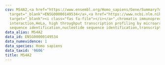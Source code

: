 ```yaml
---
csv: MS4A2,<a href="https://www.ensembl.org/Homo_sapiens/Gene/Summary?db=core;g=ENSG00000149534"
  target="_blank">ENSG00000149534</a>,<a href="https://www.ncbi.nlm.nih.gov/pubmed/17216044"
  target="_blank"><i class="fas fa-file"></i></a>",chromatin immunoprecipitation assay,direct
  interaction,HeLa, high throughput transcription profiling by microarray,nucleotide
  sequence identification,nucleotide sequence identification,transcriptional regulation,
data_alias: MS4A2
data_id: ENSG00000149534
data_numevidence: 1
data_species: Homo sapiens
data_taxid: '9606'
title: MS4A2
---
```

